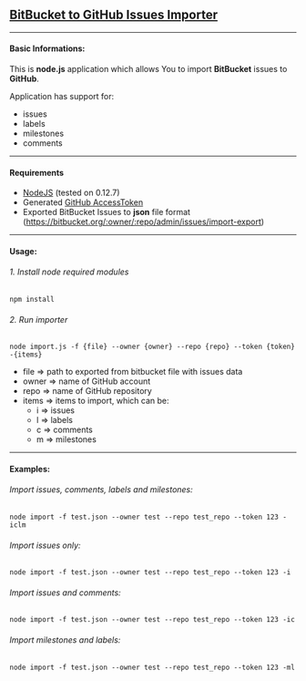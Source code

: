 ## [BitBucket to GitHub Issues Importer](http://qarles.github.io/bitbucket-to-github-issues-importer/)
---
#### Basic Informations:
This is **node.js** application which allows You to import **BitBucket** issues to **GitHub**.

Application has support for:

- issues
- labels
- milestones
- comments

---
#### Requirements
- [NodeJS](https://nodejs.org) (tested on 0.12.7)
- Generated [GitHub AccessToken](https://github.com/settings/tokens)
- Exported BitBucket Issues to **json** file format (https://bitbucket.org/:owner/:repo/admin/issues/import-export)

---
#### Usage:
###### 1. Install node required modules
```
npm install
```

###### 2. Run importer
```
node import.js -f {file} --owner {owner} --repo {repo} --token {token} -{items}
```

- file => path to exported from bitbucket file with issues data
- owner => name of GitHub account
- repo => name of GitHub repository
- items => items to import, which can be:
    - i => issues
    - l => labels
    - c => comments
    - m => milestones
  
---
#### Examples:

###### Import issues, comments, labels and milestones:
```
node import -f test.json --owner test --repo test_repo --token 123 -iclm
```

###### Import issues only:
```
node import -f test.json --owner test --repo test_repo --token 123 -i
```

###### Import issues and comments:
```
node import -f test.json --owner test --repo test_repo --token 123 -ic
```

###### Import milestones and labels:
```
node import -f test.json --owner test --repo test_repo --token 123 -ml
```
